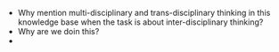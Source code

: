 - Why mention multi-disciplinary and trans-disciplinary thinking in this knowledge base when the task is about inter-disciplinary thinking?
- Why are we doin this?
-